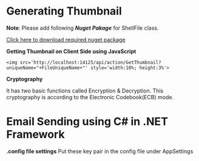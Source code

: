 # Generating Thumbnail
**Note**: Please add following **_Nuget Pakage_** for ShellFile class.

[Click here to download required nuget package](https://www.nuget.org/packages/WindowsAPICodePack-Shell)

**Getting Thumbnail on Client Side using JavaScript**
```
<img src='http://localhost:14125/api/action/GetThumbnail?uniqueName="+FileUniqueName+"' style='width:10%; height:3%'>
```


**Cryptography**

It has two basic functions called Encryption &amp; Decryption. This cryptography is according to the Electronic Codebook(ECB) mode.

# Email Sending using C# in .NET Framework
**.config file settings**
Put these key pair in the config file under AppSettings <AppSettings>
<add key="mailSender" value="someone.person@gmail.com" />
<add key="mailPassword" value="abc123"/>
<add key="smtpClient" value="smtp.gmail.com"/>
<add key="mailSubject" value="Password Recovery"/>
<add key="secrectRecoveryCode" value="4531254"/>
<add key="port" value="587"/>
